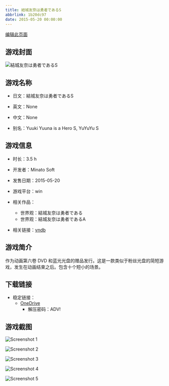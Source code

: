 ```yaml
---
title: 結城友奈は勇者であるS
abbrlink: 1b20dc97
date: 2015-05-20 00:00:00
---
```

[编辑此页面](https://github.com/ACG-3/ADV3-source/blob/main/source/_posts/games/%E7%B5%90%E5%9F%8E%E5%8F%8B%E5%A5%88%E3%81%AF%E5%8B%87%E8%80%85%E3%81%A7%E3%81%82%E3%82%8BS.md)

## 游戏封面

![結城友奈は勇者であるS](https://pan.timero.xyz/d/onedrive/img_lib_001/%E7%B5%90%E5%9F%8E%E5%8F%8B%E5%A5%88%E3%81%AF%E5%8B%87%E8%80%85%E3%81%A7%E3%81%82%E3%82%8BS_cover.avif)


## 游戏名称

- 日文：結城友奈は勇者であるS
- 英文：None
- 中文：None

- 别名：Yuuki Yuuna is a Hero S, YuYuYu S


## 游戏信息

- 时长：3.5 h
- 开发者：Minato Soft
- 发售日期：2015-05-20
- 游戏平台：win
- 相关作品：
   - 世界观：結城友奈は勇者である
   - 世界观：結城友奈は勇者であるA

- 相关链接：[vndb](https://vndb.org/v16682)


## 游戏简介

作为动画第六卷 DVD 和蓝光光盘的赠品发行。这是一款类似于粉丝光盘的简短游戏，发生在动画结束之后。包含十个短小的场景。


## 下载链接

- 稳定链接：
    - [OneDrive](https://pan.timero.xyz/onedrive/adv_lib_001/%E7%B5%90%E5%9F%8E%E5%8F%8B%E5%A5%88%E3%81%AF%E5%8B%87%E8%80%85%E3%81%A7%E3%81%82%E3%82%8BS)
        - 解压密码：ADV!



## 游戏截图


![Screenshot 1](https://pan.timero.xyz/d/onedrive/img_lib_001/%E7%B5%90%E5%9F%8E%E5%8F%8B%E5%A5%88%E3%81%AF%E5%8B%87%E8%80%85%E3%81%A7%E3%81%82%E3%82%8BS_Screenshot_1.avif)

![Screenshot 2](https://pan.timero.xyz/d/onedrive/img_lib_001/%E7%B5%90%E5%9F%8E%E5%8F%8B%E5%A5%88%E3%81%AF%E5%8B%87%E8%80%85%E3%81%A7%E3%81%82%E3%82%8BS_Screenshot_2.avif)

![Screenshot 3](https://pan.timero.xyz/d/onedrive/img_lib_001/%E7%B5%90%E5%9F%8E%E5%8F%8B%E5%A5%88%E3%81%AF%E5%8B%87%E8%80%85%E3%81%A7%E3%81%82%E3%82%8BS_Screenshot_3.avif)

![Screenshot 4](https://pan.timero.xyz/d/onedrive/img_lib_001/%E7%B5%90%E5%9F%8E%E5%8F%8B%E5%A5%88%E3%81%AF%E5%8B%87%E8%80%85%E3%81%A7%E3%81%82%E3%82%8BS_Screenshot_4.avif)

![Screenshot 5](https://pan.timero.xyz/d/onedrive/img_lib_001/%E7%B5%90%E5%9F%8E%E5%8F%8B%E5%A5%88%E3%81%AF%E5%8B%87%E8%80%85%E3%81%A7%E3%81%82%E3%82%8BS_Screenshot_5.avif)

